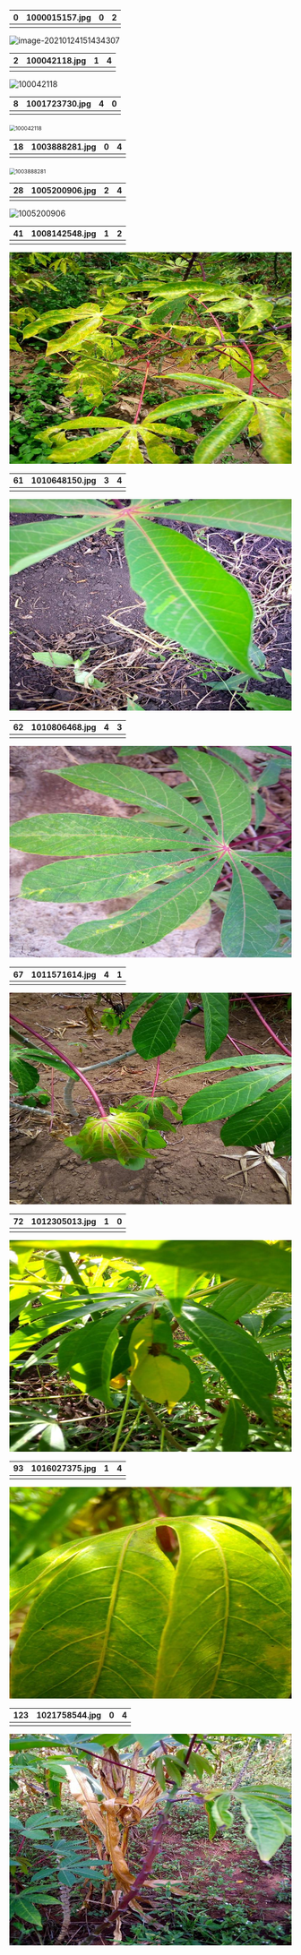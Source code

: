 | 0    | 1000015157.jpg | 0    | 2    |
| ---- | -------------- | ---- | ---- |
|      |                |      |      |

![image-20210124151434307](C:%5CUsers%5C86182%5CAppData%5CRoaming%5CTypora%5Ctypora-user-images%5Cimage-20210124151434307.png)

| 2    | 100042118.jpg | 1    | 4    |
| ---- | ------------- | ---- | ---- |
|      |               |      |      |

![100042118](F:%5CiPynb%5CCassava%5Cdata%5Ctrain_images%5C100042118.jpg)

| 8    | 1001723730.jpg | 4    | 0    |
| ---- | -------------- | ---- | ---- |
|      |                |      |      |

<img src="F:%5CiPynb%5CCassava%5Cdata%5Ctrain_images%5C1001723730.jpg" alt="100042118" style="zoom: 67%;" />

| 18   | 1003888281.jpg | 0    | 4    |
| ---- | -------------- | ---- | ---- |
|      |                |      |      |

<img src="F:%5CiPynb%5CCassava%5Cdata%5Ctrain_images%5C1003888281.jpg" alt="1003888281" style="zoom:67%;" />

| 28   | 1005200906.jpg | 2    | 4    |
| ---- | -------------- | ---- | ---- |
|      |                |      |      |

![1005200906](F:%5CiPynb%5CCassava%5Cdata%5Ctrain_images%5C1005200906.jpg)

| 41   | 1008142548.jpg | 1    | 2    |
| ---- | -------------- | ---- | ---- |
|      |                |      |      |

<img src="error.assets/1008142548.jpg" alt="1008142548"  />

| 61   | 1010648150.jpg | 3    | 4    |
| ---- | -------------- | ---- | ---- |
|      |                |      |      |

![1010648150](error.assets/1010648150.jpg)

| 62   | 1010806468.jpg | 4    | 3    |
| ---- | -------------- | ---- | ---- |
|      |                |      |      |

![1010806468](error.assets/1010806468.jpg)

| 67   | 1011571614.jpg | 4    | 1    |
| ---- | -------------- | ---- | ---- |
|      |                |      |      |

![1011571614](error.assets/1011571614.jpg)

| 72   | 1012305013.jpg | 1    | 0    |
| ---- | -------------- | ---- | ---- |
|      |                |      |      |

![1012305013](error.assets/1012305013.jpg)

| 93   | 1016027375.jpg | 1    | 4    |
| ---- | -------------- | ---- | ---- |
|      |                |      |      |

![1016027375](error.assets/1016027375.jpg)

| 123  | 1021758544.jpg | 0    | 4    |
| ---- | -------------- | ---- | ---- |
|      |                |      |      |

![1021758544](error.assets/1021758544.jpg)